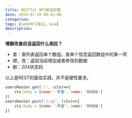 ```yaml
---
title: RESTful API最佳实践
date: 2019-07-10 00:42:06
categories:
tags: [node学习笔记, koa]
description:
---
```


**增删改查应该返回什么相应？**

+ 查：查列表返回单个数组。查单个信息返回数组中的某一项
+ 增，改：返回当前增加或者修改的数据
+ 删：204状态码

以上是REST的最佳实践，并不是硬性要求。

```javascript
usersRouter.get('/', (ctx)=>{
    ctx.body = [name: '李雷', name: '韩梅梅']
})
usersRouter.post('/:id', (ctx)=>{
    ctx.body = [name: '李雷', name: '韩梅梅']
})
```


